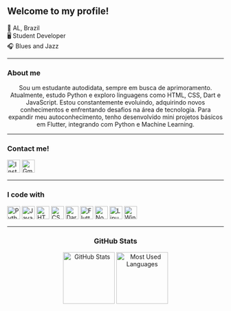 <h2 align="left">Welcome to my profile!</h2>

<p align="left">
  📍 AL, Brazil<br>
  🖥️ Student Developer<br>
  🎧 Blues and Jazz
</p>

<hr>


<h3 align="left">About me</h3>

<p align="center">
  Sou um estudante autodidata, sempre em busca de aprimoramento. Atualmente, estudo Python e exploro linguagens como HTML, CSS, Dart e JavaScript. Estou constantemente evoluindo, adquirindo novos conhecimentos e enfrentando desafios na área de tecnologia. Para expandir meu autoconhecimento, tenho desenvolvido mini projetos básicos em Flutter, integrando com Python e Machine Learning.
</p>

<hr>

<h3 align="left">Contact me!</h3>

<div align="left">
  <a href="https://www.instagram.com/natanf4el/" target="_blank">
    <img src="https://img.shields.io/badge/-Instagram-000?style=for-the-badge&amp;logo=instagram&amp;logoColor=34a59a&amp;color:FFF" height="30" alt="Instagram" /></a>
  <a href="mailto:natanieldomingosm1@gmail.com" target="_blank">
    <img src="https://img.shields.io/badge/-Email-000?style=for-the-badge&amp;logo=microsoft-outlook&amp;logoColor=34a59a&amp;color:FFF" height="30" alt="Gmail" /></a>
</div>

<hr>

<h3 align="left">I code with</h3>

<div align="left">
  <img src="https://cdn.simpleicons.org/python/3776AB" height="30" alt="Python" />
  <img src="https://cdn.simpleicons.org/javascript/F7DF1E" height="30" alt="JavaScript" />
  <img src="https://cdn.simpleicons.org/html5/E34F26" height="30" alt="HTML5" />
  <img src="https://cdn.simpleicons.org/css3/1572B6" height="30" alt="CSS3" />
  <img src="https://cdn.simpleicons.org/dart/0175C2" height="30" alt="Dart" />
  <img src="https://cdn.simpleicons.org/flutter/02569B" height="30" alt="Flutter" />
  <img src="https://cdn.simpleicons.org/nodedotjs/339933" height="30" alt="Node.js" />
  <img src="https://skillicons.dev/icons?i=linux" height="30" alt="Linux" />
  <img src="https://cdn.jsdelivr.net/gh/devicons/devicon/icons/windows8/windows8-original.svg" height="30" alt="Windows" />
</div>

<hr>

<h3 align="center">GitHub Stats</h3>

<div align="center">
  <img src="https://github-readme-stats.vercel.app/api?username=Ieldcoder&hide_title=true&show_icons=true&include_all_commits=true&count_private=true&theme=tokyonight&locale=en&hide_border=false" height="120" alt="GitHub Stats" />
  <img src="https://github-readme-stats.vercel.app/api/top-langs?username=Ieldcoder&locale=en&layout=compact&card_width=320&langs_count=5&theme=tokyonight&hide_border=false" height="120" alt="Most Used Languages" />
</div>
